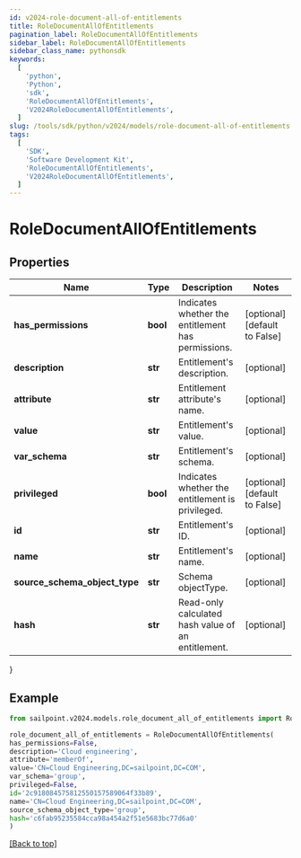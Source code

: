```yaml
---
id: v2024-role-document-all-of-entitlements
title: RoleDocumentAllOfEntitlements
pagination_label: RoleDocumentAllOfEntitlements
sidebar_label: RoleDocumentAllOfEntitlements
sidebar_class_name: pythonsdk
keywords:
  [
    'python',
    'Python',
    'sdk',
    'RoleDocumentAllOfEntitlements',
    'V2024RoleDocumentAllOfEntitlements',
  ]
slug: /tools/sdk/python/v2024/models/role-document-all-of-entitlements
tags:
  [
    'SDK',
    'Software Development Kit',
    'RoleDocumentAllOfEntitlements',
    'V2024RoleDocumentAllOfEntitlements',
  ]
---
```


# RoleDocumentAllOfEntitlements

## Properties

| Name | Type | Description | Notes |
| --- | --- | --- | --- |
| **has_permissions** | **bool** | Indicates whether the entitlement has permissions. | [optional] [default to False] |
| **description** | **str** | Entitlement's description. | [optional] |
| **attribute** | **str** | Entitlement attribute's name. | [optional] |
| **value** | **str** | Entitlement's value. | [optional] |
| **var_schema** | **str** | Entitlement's schema. | [optional] |
| **privileged** | **bool** | Indicates whether the entitlement is privileged. | [optional] [default to False] |
| **id** | **str** | Entitlement's ID. | [optional] |
| **name** | **str** | Entitlement's name. | [optional] |
| **source_schema_object_type** | **str** | Schema objectType. | [optional] |
| **hash** | **str** | Read-only calculated hash value of an entitlement. | [optional] |

}

## Example

```python
from sailpoint.v2024.models.role_document_all_of_entitlements import RoleDocumentAllOfEntitlements

role_document_all_of_entitlements = RoleDocumentAllOfEntitlements(
has_permissions=False,
description='Cloud engineering',
attribute='memberOf',
value='CN=Cloud Engineering,DC=sailpoint,DC=COM',
var_schema='group',
privileged=False,
id='2c918084575812550157589064f33b89',
name='CN=Cloud Engineering,DC=sailpoint,DC=COM',
source_schema_object_type='group',
hash='c6fab95235584cca98a454a2f51e5683bc77d6a0'
)

```

[[Back to top]](#)
